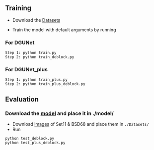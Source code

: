 ## Training
- Download the [Datasets](Datasets/README.md)

- Train the model with default arguments by running

### For DGUNet
```
Step 1: python train.py
Step 2: python train_deblock.py
```

### For DGUNet_plus
```
Step 1: python train_plus.py
Step 2: python train_plus_deblock.py
```

## Evaluation

### Download the [model](https://drive.google.com/file/d/1euV8SnXHuYswwbm9FaV1y5RQRLd58ou_/view?usp=sharing) and place it in ./model/

- Download [images](https://drive.google.com/drive/folders/1a2qKfXWpNuTGOm2-Jex8kfNSzYJLbqkf?usp=sharing) of Set11 & BSD68 and place them in `./Datasets/`
- Run
```
python test_deblock.py
python test_plus_deblock.py
```
